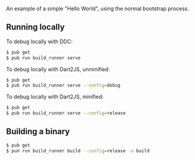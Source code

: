 An example of a simple "Hello World", using the normal bootstrap process.

## Running locally

To debug locally with DDC:

```bash
$ pub get
$ pub run build_runner serve
```

To debug locally with Dart2JS, unminified:

```bash
$ pub get
$ pub run build_runner serve --config=debug 
```

To debug locally with Dart2JS, minified:

```bash
$ pub get
$ pub run build_runner serve --config=release 
```

## Building a binary

```bash
$ pub get
$ pun run build_runner build --config=release -o build
```
